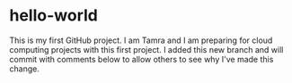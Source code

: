 # hello-world
This is my first GitHub project.
I am Tamra and I am preparing for cloud computing projects with this first project. I added this new branch and will commit with comments below to allow others to see why I've made this change.
